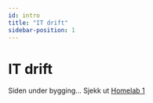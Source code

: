 ```yaml
---
id: intro
title: "IT drift"
sidebar-position: 1
---
```


# IT drift

Siden under bygging... Sjekk ut [Homelab 1](Homelab-1/Intro)